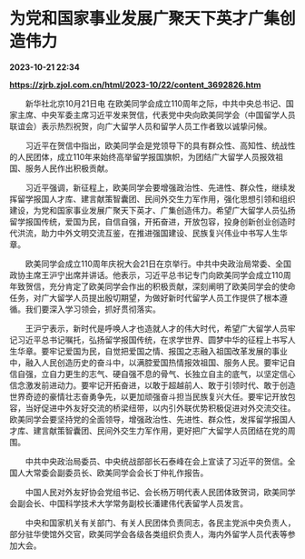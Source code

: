 # 为党和国家事业发展广聚天下英才广集创造伟力

**2023-10-21 22:34**

**https://zjrb.zjol.com.cn/html/2023-10/22/content_3692826.htm**

　　新华社北京10月21日电 在欧美同学会成立110周年之际，中共中央总书记、国家主席、中央军委主席习近平发来贺信，代表党中央向欧美同学会（中国留学人员联谊会）表示热烈祝贺，向广大留学人员和留学人员工作者致以诚挚问候。

　　习近平在贺信中指出，欧美同学会是党领导下的具有群众性、高知性、统战性的人民团体，成立110年来始终高举留学报国旗帜，为团结广大留学人员报效祖国、服务人民作出积极贡献。

　　习近平强调，新征程上，欧美同学会要增强政治性、先进性、群众性，继续发挥留学报国人才库、建言献策智囊团、民间外交生力军作用，强化思想引领和组织建设，为党和国家事业发展广聚天下英才、广集创造伟力。希望广大留学人员弘扬留学报国传统，爱国为民，自信自强，开拓奋进，开放包容，投身创新创业创造时代洪流，助力中外文明交流互鉴，在推进强国建设、民族复兴伟业中书写人生华章。

　　欧美同学会成立110周年庆祝大会21日在京举行。中共中央政治局常委、全国政协主席王沪宁出席并讲话。他表示，习近平总书记专门向欧美同学会成立110周年致贺信，充分肯定了欧美同学会作出的积极贡献，深刻阐明了欧美同学会的使命任务，对广大留学人员提出殷切期望，为做好新时代留学人员工作提供了根本遵循。我们要深入学习领会，抓好贯彻落实。

　　王沪宁表示，新时代是呼唤人才也造就人才的伟大时代，希望广大留学人员牢记习近平总书记嘱托，弘扬留学报国传统，在求学世界、圆梦中华的征程上书写人生华章。要牢记爱国为民，自觉把爱国之情、报国之志融入祖国改革发展的事业中，融入人民创造历史的奋斗中，以满腔爱国热情报效祖国、服务人民。要牢记自信自强，立自力更生的志气、硬自强不息的骨气、长独立自主的底气，以坚定信心信念激发前进动力。要牢记开拓奋进，以敢于超越前人、敢于引领时代、敢于创造世界奇迹的豪情壮志奋勇争先，以更加顽强奋斗担当民族复兴大任。要牢记开放包容，当好促进中外友好交流的桥梁纽带，以内引外联优势积极促进对外交流交往。欧美同学会要坚持党的全面领导，增强政治性、先进性、群众性，发挥留学报国人才库、建言献策智囊团、民间外交生力军作用，更好把广大留学人员团结在党的周围。

　　中共中央政治局委员、中央统战部部长石泰峰在会上宣读了习近平的贺信。全国人大常委会副委员长、欧美同学会会长丁仲礼作报告。

　　中国人民对外友好协会党组书记、会长杨万明代表人民团体致贺词，欧美同学会副会长、中国科学技术大学常务副校长潘建伟代表留学人员发言。

　　中央和国家机关有关部门、有关人民团体负责同志，各民主党派中央负责人，部分驻华使馆外交官，欧美同学会各级各类组织负责人，海内外留学人员代表等参加大会。